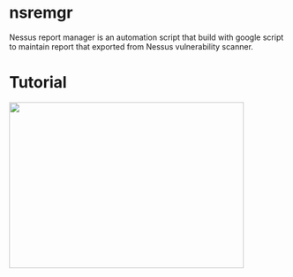 # nsremgr
Nessus report manager is an automation script that build with google script to maintain report that exported from Nessus vulnerability scanner.

# Tutorial
[<img src="https://img.youtube.com/vi/1nkbTH1o-3I/hqdefault.jpg" width="425" height="300"/>](https://www.youtube.com/embed/1nkbTH1o-3I)